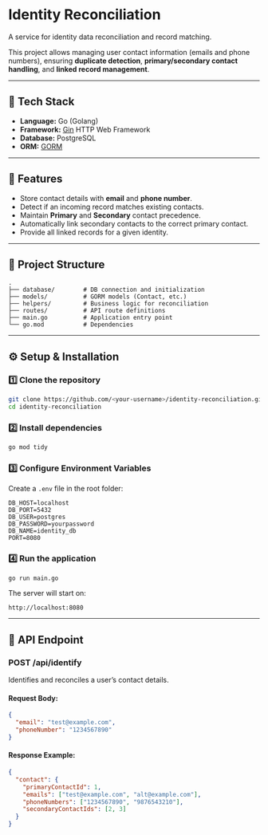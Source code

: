 # Identity Reconciliation
A service for identity data reconciliation and record matching.  

This project allows managing user contact information (emails and phone numbers), ensuring **duplicate detection**, **primary/secondary contact handling**, and **linked record management**.

---

## 🚀 Tech Stack
- **Language:** Go (Golang)  
- **Framework:** [Gin](https://github.com/gin-gonic/gin) HTTP Web Framework  
- **Database:** PostgreSQL  
- **ORM:** [GORM](https://gorm.io/)  

---

## 📌 Features
- Store contact details with **email** and **phone number**.  
- Detect if an incoming record matches existing contacts.  
- Maintain **Primary** and **Secondary** contact precedence.  
- Automatically link secondary contacts to the correct primary contact.  
- Provide all linked records for a given identity.  

---

## 📂 Project Structure
```
.
├── database/        # DB connection and initialization
├── models/          # GORM models (Contact, etc.)
├── helpers/         # Business logic for reconciliation
├── routes/          # API route definitions
├── main.go          # Application entry point
└── go.mod           # Dependencies
```

---

## ⚙️ Setup & Installation

### 1️⃣ Clone the repository
```bash
git clone https://github.com/<your-username>/identity-reconciliation.git
cd identity-reconciliation
```

### 2️⃣ Install dependencies
```bash
go mod tidy
```

### 3️⃣ Configure Environment Variables
Create a `.env` file in the root folder:
```env
DB_HOST=localhost
DB_PORT=5432
DB_USER=postgres
DB_PASSWORD=yourpassword
DB_NAME=identity_db
PORT=8080
```

### 4️⃣ Run the application
```bash
go run main.go
```

The server will start on:
```
http://localhost:8080
```

---

## 📡 API Endpoint

### **POST /api/identify**
Identifies and reconciles a user’s contact details.  

#### Request Body:
```json
{
  "email": "test@example.com",
  "phoneNumber": "1234567890"
}
```

#### Response Example:
```json
{
  "contact": {
    "primaryContactId": 1,
    "emails": ["test@example.com", "alt@example.com"],
    "phoneNumbers": ["1234567890", "9876543210"],
    "secondaryContactIds": [2, 3]
  }
}
```
